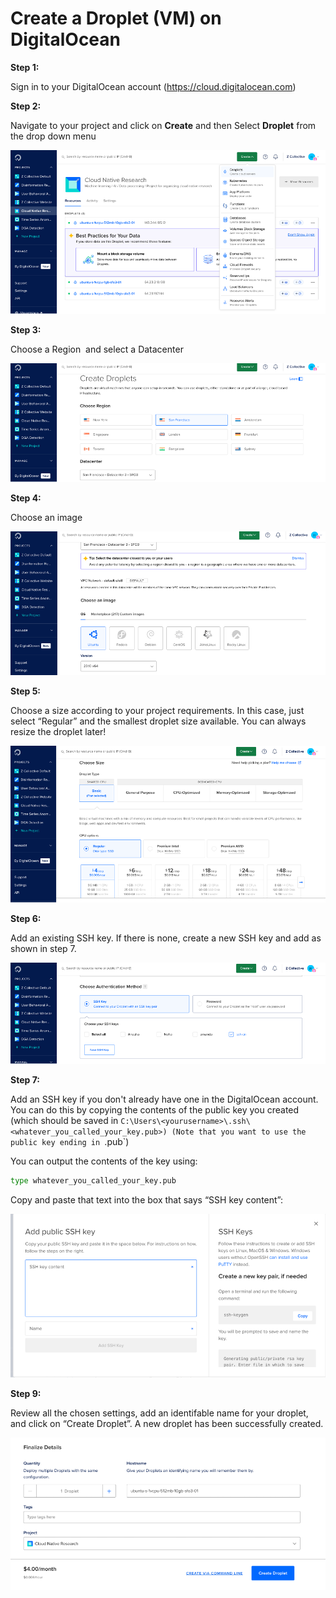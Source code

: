 # Create a Droplet (VM) on DigitalOcean

**Step 1:** 

Sign in to your DigitalOcean account (https://cloud.digitalocean.com)

**Step 2:** 

Navigate to your project and click on **Create** and then Select **Droplet** from the drop down menu


![Create a Droplet](img/create_a_droplet.png)

**Step 3:**

Choose a Region  and select a Datacenter

![Choose a Region](img/choose_a_region.png)

**Step 4:** 

Choose an image

![Choose an image](img/choose_an_image.png)

**Step 5:** 

Choose a size according to your project requirements. In this case, just select “Regular” and the smallest droplet size available. You can always resize the droplet later!

![Choose a size](img/choose_a_size.png)

**Step 6:** 

Add an existing SSH key. If there is none, create a new SSH key and add as shown in step 7.

![Add a key](img/authentication_method.png)

**Step 7:** 

Add an SSH key if you don't already have one in the DigitalOcean account. You can do this by copying the contents of the public key you created (which should be saved in `C:\Users\<yourusername>\.ssh\<whatever_you_called_your_key.pub>) (Note that you want to use the public key ending in `.pub`)

You can output the contents of the key using: 

```bash
type whatever_you_called_your_key.pub
```

Copy and paste that text into the box that says “SSH key content”:

![SSH Key](img/add_public_ssh_key.png)

**Step 9:** 

Review all the chosen settings, add an identifable name for your droplet, and click on “Create Droplet”. A new droplet has been successfully created.

![Finalize](img/hostname.png)